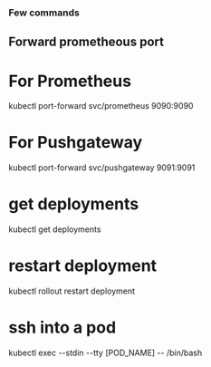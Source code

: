 ### Few commands

## Forward prometheous port

# For Prometheus
kubectl port-forward svc/prometheus 9090:9090

# For Pushgateway
kubectl port-forward svc/pushgateway 9091:9091


# get deployments
kubectl get deployments


# restart deployment
kubectl rollout restart deployment <deployment-name>

# ssh into a pod
kubectl exec --stdin --tty [POD_NAME] -- /bin/bash
